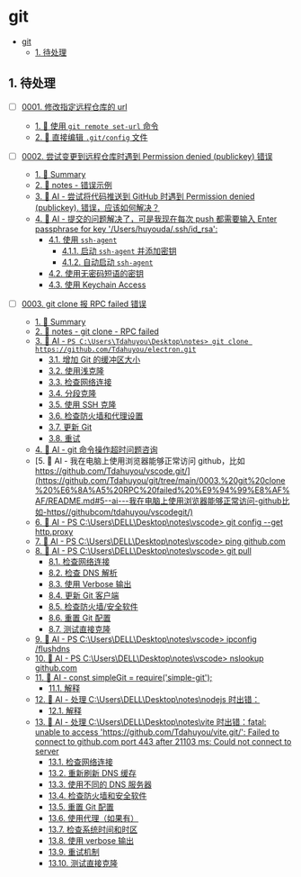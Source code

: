 # git

<!-- region:toc -->
- [git](#git)
  - [1. 待处理](#1-待处理)
<!-- endregion:toc -->

## 1. 待处理

- [ ] [0001. 修改指定远程仓库的 url](https://github.com/Tdahuyou/git/tree/main/0001.%20%E4%BF%AE%E6%94%B9%E6%8C%87%E5%AE%9A%E8%BF%9C%E7%A8%8B%E4%BB%93%E5%BA%93%E7%9A%84%20url/README.md) <!-- [locale](./0001.%20%E4%BF%AE%E6%94%B9%E6%8C%87%E5%AE%9A%E8%BF%9C%E7%A8%8B%E4%BB%93%E5%BA%93%E7%9A%84%20url/README.md) -->  
  <!-- region:toc -->
  - [1. 📒 使用 `git remote set-url` 命令](https://github.com/Tdahuyou/git/tree/main/0001.%20%E4%BF%AE%E6%94%B9%E6%8C%87%E5%AE%9A%E8%BF%9C%E7%A8%8B%E4%BB%93%E5%BA%93%E7%9A%84%20url/README.md#1--使用-git-remote-set-url-命令)
  - [2. 📒 直接编辑 `.git/config` 文件](https://github.com/Tdahuyou/git/tree/main/0001.%20%E4%BF%AE%E6%94%B9%E6%8C%87%E5%AE%9A%E8%BF%9C%E7%A8%8B%E4%BB%93%E5%BA%93%E7%9A%84%20url/README.md#2--直接编辑-git/config-文件)
  <!-- endregion:toc -->
  
  

- [ ] [0002. 尝试变更到远程仓库时遇到 Permission denied (publickey) 错误](https://github.com/Tdahuyou/git/tree/main/0002.%20%E5%B0%9D%E8%AF%95%E5%8F%98%E6%9B%B4%E5%88%B0%E8%BF%9C%E7%A8%8B%E4%BB%93%E5%BA%93%E6%97%B6%E9%81%87%E5%88%B0%20Permission%20denied%20(publickey)%20%E9%94%99%E8%AF%AF/README.md) <!-- [locale](./0002.%20%E5%B0%9D%E8%AF%95%E5%8F%98%E6%9B%B4%E5%88%B0%E8%BF%9C%E7%A8%8B%E4%BB%93%E5%BA%93%E6%97%B6%E9%81%87%E5%88%B0%20Permission%20denied%20(publickey)%20%E9%94%99%E8%AF%AF/README.md) -->  
  <!-- region:toc -->
  - [1. 📝 Summary](https://github.com/Tdahuyou/git/tree/main/0002.%20%E5%B0%9D%E8%AF%95%E5%8F%98%E6%9B%B4%E5%88%B0%E8%BF%9C%E7%A8%8B%E4%BB%93%E5%BA%93%E6%97%B6%E9%81%87%E5%88%B0%20Permission%20denied%20(publickey)%20%E9%94%99%E8%AF%AF/README.md#1--summary)
  - [2. 📒 notes - 错误示例](https://github.com/Tdahuyou/git/tree/main/0002.%20%E5%B0%9D%E8%AF%95%E5%8F%98%E6%9B%B4%E5%88%B0%E8%BF%9C%E7%A8%8B%E4%BB%93%E5%BA%93%E6%97%B6%E9%81%87%E5%88%B0%20Permission%20denied%20(publickey)%20%E9%94%99%E8%AF%AF/README.md#2--notes---错误示例)
  - [3. 🤖 AI - 尝试将代码推送到 GitHub 时遇到 Permission denied (publickey). 错误，应该如何解决？](https://github.com/Tdahuyou/git/tree/main/0002.%20%E5%B0%9D%E8%AF%95%E5%8F%98%E6%9B%B4%E5%88%B0%E8%BF%9C%E7%A8%8B%E4%BB%93%E5%BA%93%E6%97%B6%E9%81%87%E5%88%B0%20Permission%20denied%20(publickey)%20%E9%94%99%E8%AF%AF/README.md#3--ai---尝试将代码推送到-github-时遇到-permission-denied-(publickey)-错误应该如何解决)
  - [4. 🤖 AI - 提交的问题解决了，可是我现在每次 push 都需要输入 Enter passphrase for key '/Users/huyouda/.ssh/id_rsa':](https://github.com/Tdahuyou/git/tree/main/0002.%20%E5%B0%9D%E8%AF%95%E5%8F%98%E6%9B%B4%E5%88%B0%E8%BF%9C%E7%A8%8B%E4%BB%93%E5%BA%93%E6%97%B6%E9%81%87%E5%88%B0%20Permission%20denied%20(publickey)%20%E9%94%99%E8%AF%AF/README.md#4--ai---提交的问题解决了可是我现在每次-push-都需要输入-enter-passphrase-for-key-'/users/huyouda/ssh/id_rsa')
    - [4.1. 使用 `ssh-agent`](https://github.com/Tdahuyou/git/tree/main/0002.%20%E5%B0%9D%E8%AF%95%E5%8F%98%E6%9B%B4%E5%88%B0%E8%BF%9C%E7%A8%8B%E4%BB%93%E5%BA%93%E6%97%B6%E9%81%87%E5%88%B0%20Permission%20denied%20(publickey)%20%E9%94%99%E8%AF%AF/README.md#41-使用-ssh-agent)
      - [4.1.1. 启动 `ssh-agent` 并添加密钥](https://github.com/Tdahuyou/git/tree/main/0002.%20%E5%B0%9D%E8%AF%95%E5%8F%98%E6%9B%B4%E5%88%B0%E8%BF%9C%E7%A8%8B%E4%BB%93%E5%BA%93%E6%97%B6%E9%81%87%E5%88%B0%20Permission%20denied%20(publickey)%20%E9%94%99%E8%AF%AF/README.md#411-启动-ssh-agent-并添加密钥)
      - [4.1.2. 自动启动 `ssh-agent`](https://github.com/Tdahuyou/git/tree/main/0002.%20%E5%B0%9D%E8%AF%95%E5%8F%98%E6%9B%B4%E5%88%B0%E8%BF%9C%E7%A8%8B%E4%BB%93%E5%BA%93%E6%97%B6%E9%81%87%E5%88%B0%20Permission%20denied%20(publickey)%20%E9%94%99%E8%AF%AF/README.md#412-自动启动-ssh-agent)
    - [4.2. 使用无密码短语的密钥](https://github.com/Tdahuyou/git/tree/main/0002.%20%E5%B0%9D%E8%AF%95%E5%8F%98%E6%9B%B4%E5%88%B0%E8%BF%9C%E7%A8%8B%E4%BB%93%E5%BA%93%E6%97%B6%E9%81%87%E5%88%B0%20Permission%20denied%20(publickey)%20%E9%94%99%E8%AF%AF/README.md#42-使用无密码短语的密钥)
    - [4.3. 使用 Keychain Access](https://github.com/Tdahuyou/git/tree/main/0002.%20%E5%B0%9D%E8%AF%95%E5%8F%98%E6%9B%B4%E5%88%B0%E8%BF%9C%E7%A8%8B%E4%BB%93%E5%BA%93%E6%97%B6%E9%81%87%E5%88%B0%20Permission%20denied%20(publickey)%20%E9%94%99%E8%AF%AF/README.md#43-使用-keychain-access)
  <!-- endregion:toc -->

- [ ] [0003. git clone 报 RPC failed 错误](https://github.com/Tdahuyou/git/tree/main/0003.%20git%20clone%20%E6%8A%A5%20RPC%20failed%20%E9%94%99%E8%AF%AF/README.md) <!-- [locale](./0003.%20git%20clone%20%E6%8A%A5%20RPC%20failed%20%E9%94%99%E8%AF%AF/README.md) -->  
  <!-- region:toc -->
  - [1. 📝 Summary](https://github.com/Tdahuyou/git/tree/main/0003.%20git%20clone%20%E6%8A%A5%20RPC%20failed%20%E9%94%99%E8%AF%AF/README.md#1--summary)
  - [2. 📒 notes - git clone - RPC failed](https://github.com/Tdahuyou/git/tree/main/0003.%20git%20clone%20%E6%8A%A5%20RPC%20failed%20%E9%94%99%E8%AF%AF/README.md#2--notes---git-clone---rpc-failed)
  - [3. 🤖 AI - `PS C:\Users\Tdahuyou\Desktop\notes> git clone https://github.com/Tdahuyou/electron.git`](https://github.com/Tdahuyou/git/tree/main/0003.%20git%20clone%20%E6%8A%A5%20RPC%20failed%20%E9%94%99%E8%AF%AF/README.md#3--ai---ps-c\users\tdahuyou\desktop\notes>-git-clone-https//githubcom/tdahuyou/electrongit)
    - [3.1. 增加 Git 的缓冲区大小](https://github.com/Tdahuyou/git/tree/main/0003.%20git%20clone%20%E6%8A%A5%20RPC%20failed%20%E9%94%99%E8%AF%AF/README.md#31-增加-git-的缓冲区大小)
    - [3.2. 使用浅克隆](https://github.com/Tdahuyou/git/tree/main/0003.%20git%20clone%20%E6%8A%A5%20RPC%20failed%20%E9%94%99%E8%AF%AF/README.md#32-使用浅克隆)
    - [3.3. 检查网络连接](https://github.com/Tdahuyou/git/tree/main/0003.%20git%20clone%20%E6%8A%A5%20RPC%20failed%20%E9%94%99%E8%AF%AF/README.md#33-检查网络连接)
    - [3.4. 分段克隆](https://github.com/Tdahuyou/git/tree/main/0003.%20git%20clone%20%E6%8A%A5%20RPC%20failed%20%E9%94%99%E8%AF%AF/README.md#34-分段克隆)
    - [3.5. 使用 SSH 克隆](https://github.com/Tdahuyou/git/tree/main/0003.%20git%20clone%20%E6%8A%A5%20RPC%20failed%20%E9%94%99%E8%AF%AF/README.md#35-使用-ssh-克隆)
    - [3.6. 检查防火墙和代理设置](https://github.com/Tdahuyou/git/tree/main/0003.%20git%20clone%20%E6%8A%A5%20RPC%20failed%20%E9%94%99%E8%AF%AF/README.md#36-检查防火墙和代理设置)
    - [3.7. 更新 Git](https://github.com/Tdahuyou/git/tree/main/0003.%20git%20clone%20%E6%8A%A5%20RPC%20failed%20%E9%94%99%E8%AF%AF/README.md#37-更新-git)
    - [3.8. 重试](https://github.com/Tdahuyou/git/tree/main/0003.%20git%20clone%20%E6%8A%A5%20RPC%20failed%20%E9%94%99%E8%AF%AF/README.md#38-重试)
  - [4. 🤖 AI - git 命令操作超时问题咨询](https://github.com/Tdahuyou/git/tree/main/0003.%20git%20clone%20%E6%8A%A5%20RPC%20failed%20%E9%94%99%E8%AF%AF/README.md#4--ai---git-命令操作超时问题咨询)
  - [5. 🤖 AI - 我在电脑上使用浏览器能够正常访问 github，比如 https://github.com/Tdahuyou/vscode.git/](https://github.com/Tdahuyou/git/tree/main/0003.%20git%20clone%20%E6%8A%A5%20RPC%20failed%20%E9%94%99%E8%AF%AF/README.md#5--ai---我在电脑上使用浏览器能够正常访问-github比如-https//githubcom/tdahuyou/vscodegit/)
  - [6. 🤖 AI - PS C:\Users\DELL\Desktop\notes\vscode> git config --get http.proxy](https://github.com/Tdahuyou/git/tree/main/0003.%20git%20clone%20%E6%8A%A5%20RPC%20failed%20%E9%94%99%E8%AF%AF/README.md#6--ai---ps-c\users\dell\desktop\notes\vscode>-git-config---get-httpproxy)
  - [7. 🤖 AI - PS C:\Users\DELL\Desktop\notes\vscode> ping github.com](https://github.com/Tdahuyou/git/tree/main/0003.%20git%20clone%20%E6%8A%A5%20RPC%20failed%20%E9%94%99%E8%AF%AF/README.md#7--ai---ps-c\users\dell\desktop\notes\vscode>-ping-githubcom)
  - [8. 🤖 AI - PS C:\Users\DELL\Desktop\notes\vscode> git pull](https://github.com/Tdahuyou/git/tree/main/0003.%20git%20clone%20%E6%8A%A5%20RPC%20failed%20%E9%94%99%E8%AF%AF/README.md#8--ai---ps-c\users\dell\desktop\notes\vscode>-git-pull)
    - [8.1. 检查网络连接](https://github.com/Tdahuyou/git/tree/main/0003.%20git%20clone%20%E6%8A%A5%20RPC%20failed%20%E9%94%99%E8%AF%AF/README.md#81-检查网络连接)
    - [8.2. 检查 DNS 解析](https://github.com/Tdahuyou/git/tree/main/0003.%20git%20clone%20%E6%8A%A5%20RPC%20failed%20%E9%94%99%E8%AF%AF/README.md#82-检查-dns-解析)
    - [8.3. 使用 Verbose 输出](https://github.com/Tdahuyou/git/tree/main/0003.%20git%20clone%20%E6%8A%A5%20RPC%20failed%20%E9%94%99%E8%AF%AF/README.md#83-使用-verbose-输出)
    - [8.4. 更新 Git 客户端](https://github.com/Tdahuyou/git/tree/main/0003.%20git%20clone%20%E6%8A%A5%20RPC%20failed%20%E9%94%99%E8%AF%AF/README.md#84-更新-git-客户端)
    - [8.5. 检查防火墙/安全软件](https://github.com/Tdahuyou/git/tree/main/0003.%20git%20clone%20%E6%8A%A5%20RPC%20failed%20%E9%94%99%E8%AF%AF/README.md#85-检查防火墙/安全软件)
    - [8.6. 重置 Git 配置](https://github.com/Tdahuyou/git/tree/main/0003.%20git%20clone%20%E6%8A%A5%20RPC%20failed%20%E9%94%99%E8%AF%AF/README.md#86-重置-git-配置)
    - [8.7. 测试直接克隆](https://github.com/Tdahuyou/git/tree/main/0003.%20git%20clone%20%E6%8A%A5%20RPC%20failed%20%E9%94%99%E8%AF%AF/README.md#87-测试直接克隆)
  - [9. 🤖 AI - PS C:\Users\DELL\Desktop\notes\vscode> ipconfig /flushdns](https://github.com/Tdahuyou/git/tree/main/0003.%20git%20clone%20%E6%8A%A5%20RPC%20failed%20%E9%94%99%E8%AF%AF/README.md#9--ai---ps-c\users\dell\desktop\notes\vscode>-ipconfig-/flushdns)
  - [10. 🤖 AI - PS C:\Users\DELL\Desktop\notes\vscode> nslookup github.com](https://github.com/Tdahuyou/git/tree/main/0003.%20git%20clone%20%E6%8A%A5%20RPC%20failed%20%E9%94%99%E8%AF%AF/README.md#10--ai---ps-c\users\dell\desktop\notes\vscode>-nslookup-githubcom)
  - [11. 🤖 AI - const simpleGit = require('simple-git');](https://github.com/Tdahuyou/git/tree/main/0003.%20git%20clone%20%E6%8A%A5%20RPC%20failed%20%E9%94%99%E8%AF%AF/README.md#11--ai---const-simplegit-=-require('simple-git');)
    - [11.1. 解释](https://github.com/Tdahuyou/git/tree/main/0003.%20git%20clone%20%E6%8A%A5%20RPC%20failed%20%E9%94%99%E8%AF%AF/README.md#111-解释)
  - [12. 🤖 AI - 处理 C:\Users\DELL\Desktop\notes\nodejs 时出错：](https://github.com/Tdahuyou/git/tree/main/0003.%20git%20clone%20%E6%8A%A5%20RPC%20failed%20%E9%94%99%E8%AF%AF/README.md#12--ai---处理-c\users\dell\desktop\notes\nodejs-时出错)
    - [12.1. 解释](https://github.com/Tdahuyou/git/tree/main/0003.%20git%20clone%20%E6%8A%A5%20RPC%20failed%20%E9%94%99%E8%AF%AF/README.md#121-解释)
  - [13. 🤖 AI - 处理 C:\Users\DELL\Desktop\notes\vite 时出错：fatal: unable to access 'https://github.com/Tdahuyou/vite.git/': Failed to connect to github.com port 443 after 21103 ms: Could not connect to server](https://github.com/Tdahuyou/git/tree/main/0003.%20git%20clone%20%E6%8A%A5%20RPC%20failed%20%E9%94%99%E8%AF%AF/README.md#13--ai---处理-c\users\dell\desktop\notes\vite-时出错fatal-unable-to-access-'https//githubcom/tdahuyou/vitegit/'-failed-to-connect-to-githubcom-port-443-after-21103-ms-could-not-connect-to-server)
    - [13.1. 检查网络连接](https://github.com/Tdahuyou/git/tree/main/0003.%20git%20clone%20%E6%8A%A5%20RPC%20failed%20%E9%94%99%E8%AF%AF/README.md#131-检查网络连接)
    - [13.2. 重新刷新 DNS 缓存](https://github.com/Tdahuyou/git/tree/main/0003.%20git%20clone%20%E6%8A%A5%20RPC%20failed%20%E9%94%99%E8%AF%AF/README.md#132-重新刷新-dns-缓存)
    - [13.3. 使用不同的 DNS 服务器](https://github.com/Tdahuyou/git/tree/main/0003.%20git%20clone%20%E6%8A%A5%20RPC%20failed%20%E9%94%99%E8%AF%AF/README.md#133-使用不同的-dns-服务器)
    - [13.4. 检查防火墙和安全软件](https://github.com/Tdahuyou/git/tree/main/0003.%20git%20clone%20%E6%8A%A5%20RPC%20failed%20%E9%94%99%E8%AF%AF/README.md#134-检查防火墙和安全软件)
    - [13.5. 重置 Git 配置](https://github.com/Tdahuyou/git/tree/main/0003.%20git%20clone%20%E6%8A%A5%20RPC%20failed%20%E9%94%99%E8%AF%AF/README.md#135-重置-git-配置)
    - [13.6. 使用代理（如果有）](https://github.com/Tdahuyou/git/tree/main/0003.%20git%20clone%20%E6%8A%A5%20RPC%20failed%20%E9%94%99%E8%AF%AF/README.md#136-使用代理如果有)
    - [13.7. 检查系统时间和时区](https://github.com/Tdahuyou/git/tree/main/0003.%20git%20clone%20%E6%8A%A5%20RPC%20failed%20%E9%94%99%E8%AF%AF/README.md#137-检查系统时间和时区)
    - [13.8. 使用 verbose 输出](https://github.com/Tdahuyou/git/tree/main/0003.%20git%20clone%20%E6%8A%A5%20RPC%20failed%20%E9%94%99%E8%AF%AF/README.md#138-使用-verbose-输出)
    - [13.9. 重试机制](https://github.com/Tdahuyou/git/tree/main/0003.%20git%20clone%20%E6%8A%A5%20RPC%20failed%20%E9%94%99%E8%AF%AF/README.md#139-重试机制)
    - [13.10. 测试直接克隆](https://github.com/Tdahuyou/git/tree/main/0003.%20git%20clone%20%E6%8A%A5%20RPC%20failed%20%E9%94%99%E8%AF%AF/README.md#1310-测试直接克隆)
  <!-- endregion:toc -->
